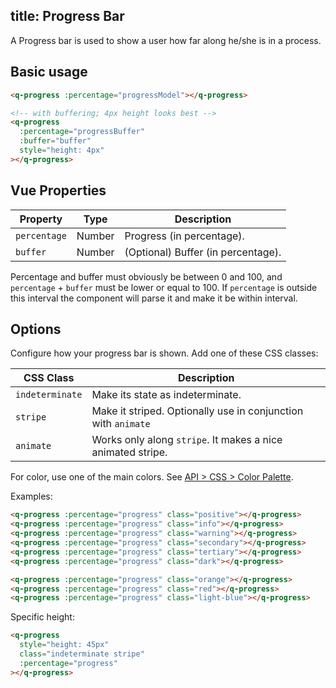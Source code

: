 title: Progress Bar
---
A Progress bar is used to show a user how far along he/she is in a process.

<input type="hidden" data-fullpage-demo="web-components/progress">

## Basic usage
``` html
<q-progress :percentage="progressModel"></q-progress>

<!-- with buffering; 4px height looks best -->
<q-progress
  :percentage="progressBuffer"
  :buffer="buffer"
  style="height: 4px"
></q-progress>
```

## Vue Properties
| Property | Type | Description |
| --- | --- | --- |
| `percentage` | Number | Progress (in percentage). |
| `buffer` | Number | (Optional) Buffer (in percentage). |

Percentage and buffer must obviously be between 0 and 100, and `percentage` + `buffer` must be lower or equal to 100. If `percentage` is outside this interval the component will parse it and make it be within interval.

## Options
Configure how your progress bar is shown. Add one of these CSS classes:

| CSS Class | Description |
| --- | --- |
| `indeterminate` | Make its state as indeterminate. |
| `stripe` | Make it striped. Optionally use in conjunction with `animate` |
| `animate` | Works only along `stripe`. It makes a nice animated stripe. |

For color, use one of the main colors. See [API &gt; CSS &gt; Color Palette](/api/css-color-palette.html).

Examples:
``` html
<q-progress :percentage="progress" class="positive"></q-progress>
<q-progress :percentage="progress" class="info"></q-progress>
<q-progress :percentage="progress" class="warning"></q-progress>
<q-progress :percentage="progress" class="secondary"></q-progress>
<q-progress :percentage="progress" class="tertiary"></q-progress>
<q-progress :percentage="progress" class="dark"></q-progress>

<q-progress :percentage="progress" class="orange"></q-progress>
<q-progress :percentage="progress" class="red"></q-progress>
<q-progress :percentage="progress" class="light-blue"></q-progress>
```

Specific height:
``` html
<q-progress
  style="height: 45px"
  class="indeterminate stripe"
  :percentage="progress"
></q-progress>
```
